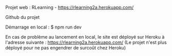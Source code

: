 Projet web : RLearning - https://rlearning2a.herokuapp.com/

Github du projet 

Démarrage en local :
$ npm run dev

En cas de problème au lancement en local, le site est déployé sur Heroku à l'adresse suivante :
https://rlearning2a.herokuapp.com/ (Le projet n'est plus déployé pour ne pas engendrer de surcoût chez Heroku)
